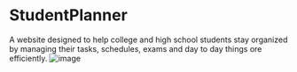 # StudentPlanner
A website designed to help college and high school students stay organized by managing their tasks, schedules, exams and day to day things  ore efficiently.
![image](https://github.com/user-attachments/assets/23bcf5fc-a3ab-431a-bfcf-72878419869c)

